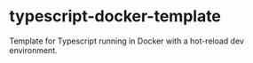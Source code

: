 # typescript-docker-template
Template for Typescript running in Docker with a hot-reload dev environment.
